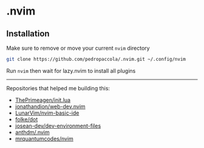 # .nvim


## Installation

Make sure to remove or move your current `nvim` directory

```sh
git clone https://github.com/pedropaccola/.nvim.git ~/.config/nvim
```

Run `nvim` then wait for lazy.nvim to install all plugins

---

Repositories that helped me building this:

- [ThePrimeagen/init.lua](https://github.com/ThePrimeagen/init.lua)
- [jonathandion/web-dev.nvim](https://github.com/jonathandion/web-dev.nvim)
- [LunarVim/nvim-basic-ide](https://github.com/LunarVim/nvim-basic-ide)
- [folke/dot](https://github.com/folke/dot/tree/master/nvim)
- [josean-dev/dev-environment-files](https://github.com/josean-dev/dev-environment-files/tree/main/.config/nvim)
- [anthdm/.nvim](https://github.com/anthdm/.nvim)
- [mrquantumcodes/nvim](https://github.com/mrquantumcodes/nvim)
